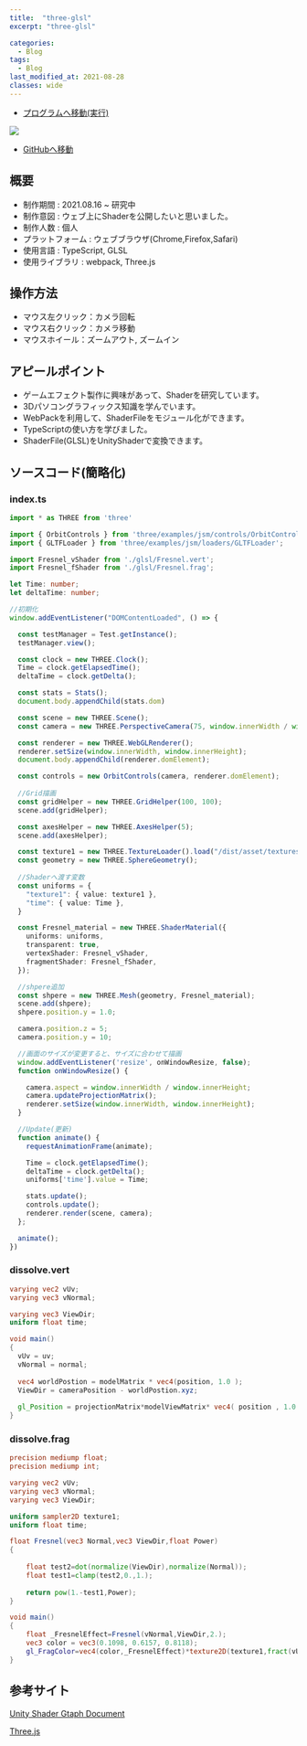 ```yaml
---
title:  "three-glsl"
excerpt: "three-glsl"

categories:
  - Blog
tags:
  - Blog
last_modified_at: 2021-08-28
classes: wide
---
```


* [プログラムへ移動(実行)](https://congibab.github.io/threejs-glsl/)

<!-- ## Local上に実行する場合
``` bash
npm install
npm run build
``` -->

<img src = "{{ site.url }}{{ site.baseurl }}/assets/gifs/threejs-glsl.gif">

* [GitHubへ移動](https://github.com/congibab/threejs-glsl)

## 概要
* 制作期間 : 2021.08.16 ~ 研究中
* 制作意図 : ウェブ上にShaderを公開したいと思いました。
* 制作人数 : 個人
* プラットフォーム : ウェブブラウザ(Chrome,Firefox,Safari)
* 使用言語 : TypeScript, GLSL
* 使用ライブラリ : webpack, Three.js

## 操作方法
* マウス左クリック：カメラ回転
* マウス右クリック：カメラ移動
* マウスホイール：ズームアウト, ズームイン

## アピールポイント
* ゲームエフェクト製作に興味があって、Shaderを研究しています。
* 3Dパソコングラフィックス知識を学んでいます。
* WebPackを利用して、ShaderFileをモジュール化ができます。
* TypeScriptの使い方を学びました。
* ShaderFile(GLSL)をUnityShaderで変換できます。

## ソースコード(簡略化)
### index.ts
```ts
import * as THREE from 'three'

import { OrbitControls } from 'three/examples/jsm/controls/OrbitControls';
import { GLTFLoader } from 'three/examples/jsm/loaders/GLTFLoader';

import Fresnel_vShader from './glsl/Fresnel.vert';
import Fresnel_fShader from './glsl/Fresnel.frag';

let Time: number;
let deltaTime: number;

//初期化
window.addEventListener("DOMContentLoaded", () => {

  const testManager = Test.getInstance();
  testManager.view();

  const clock = new THREE.Clock();
  Time = clock.getElapsedTime();
  deltaTime = clock.getDelta();

  const stats = Stats();
  document.body.appendChild(stats.dom)

  const scene = new THREE.Scene();
  const camera = new THREE.PerspectiveCamera(75, window.innerWidth / window.innerHeight, 0.1, 1000);

  const renderer = new THREE.WebGLRenderer();
  renderer.setSize(window.innerWidth, window.innerHeight);
  document.body.appendChild(renderer.domElement);

  const controls = new OrbitControls(camera, renderer.domElement);
  
  //Grid描画
  const gridHelper = new THREE.GridHelper(100, 100);
  scene.add(gridHelper);

  const axesHelper = new THREE.AxesHelper(5);
  scene.add(axesHelper);

  const texture1 = new THREE.TextureLoader().load("/dist/asset/textures/HexPulse.png");
  const geometry = new THREE.SphereGeometry();
  
  //Shaderへ渡す変数
  const uniforms = {
    "texture1": { value: texture1 },
    "time": { value: Time },
  }

  const Fresnel_material = new THREE.ShaderMaterial({
    uniforms: uniforms,
    transparent: true,
    vertexShader: Fresnel_vShader,
    fragmentShader: Fresnel_fShader,
  });

  //shpere追加
  const shpere = new THREE.Mesh(geometry, Fresnel_material);
  scene.add(shpere);
  shpere.position.y = 1.0;

  camera.position.z = 5;
  camera.position.y = 10;

  //画面のサイズが変更すると、サイズに合わせて描画
  window.addEventListener('resize', onWindowResize, false);
  function onWindowResize() {

    camera.aspect = window.innerWidth / window.innerHeight;
    camera.updateProjectionMatrix();
    renderer.setSize(window.innerWidth, window.innerHeight);
  }

  //Update(更新)
  function animate() {
    requestAnimationFrame(animate);

    Time = clock.getElapsedTime();
    deltaTime = clock.getDelta();
    uniforms['time'].value = Time;

    stats.update();
    controls.update();
    renderer.render(scene, camera);
  };

  animate();
})
```


### dissolve.vert
```glsl
varying vec2 vUv;
varying vec3 vNormal;

varying vec3 ViewDir;
uniform float time;

void main()
{
  vUv = uv;
  vNormal = normal;
  
  vec4 worldPostion = modelMatrix * vec4(position, 1.0 );
  ViewDir = cameraPosition - worldPostion.xyz;
  
  gl_Position = projectionMatrix*modelViewMatrix* vec4( position , 1.0 );
}

```

### dissolve.frag
``` glsl
precision mediump float;
precision mediump int;

varying vec2 vUv;
varying vec3 vNormal;
varying vec3 ViewDir;

uniform sampler2D texture1;
uniform float time;

float Fresnel(vec3 Normal,vec3 ViewDir,float Power)
{
    
    float test2=dot(normalize(ViewDir),normalize(Normal));
    float test1=clamp(test2,0.,1.);
    
    return pow(1.-test1,Power);
}

void main()
{
    float _FresnelEffect=Fresnel(vNormal,ViewDir,2.);
    vec3 color = vec3(0.1098, 0.6157, 0.8118);
    gl_FragColor=vec4(color,_FresnelEffect)*texture2D(texture1,fract(vUv*2.));
}
```

## 参考サイト
[Unity Shader Gtaph Document](https://docs.unity3d.com/Packages/com.unity.shadergraph@6.9/manual/Node-Library.html)

[Three.js](https://threejs.org/docs/index.html#manual/en/introduction/Creating-a-scene)